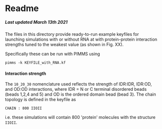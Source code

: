 # Readme
##### Last updated March 13th 2021

The files in this directory provide ready-to-run example keyfiles for launching simulations with or without RNA at with protein-protein interaction strengths tuned to the weakest value (as shown in Fig. XX).

Specifically these can be run with PIMMS using


	pimms -k KEYFILE_with_RNA.kf
	


#### Interaction strength

The `10_20_30` nomenclature used reflects the strength of IDR:IDR, IDR:OD, and OD:OD interactions, where IDR = N or C terminal disordered beads (beads 1,2,4 and 5) and OD is the ordered domain bead (bead 3). The chain topology is defined in the keyfile as 

	CHAIN : 800 IIOII
	
i.e. these simulations will contain 800 'protein' molecules with the structure `IIOII`.
